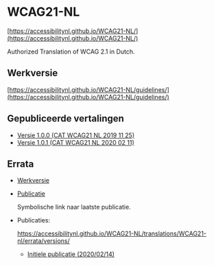 # WCAG21-NL

[https://accessibilitynl.github.io/WCAG21-NL/](https://accessibilitynl.github.io/WCAG21-NL/)

Authorized Translation of WCAG 2.1 in Dutch.

## Werkversie

[https://accessibilitynl.github.io/WCAG21-NL/guidelines/](https://accessibilitynl.github.io/WCAG21-NL/guidelines/)


## Gepubliceerde vertalingen

- [Versie 1.0.0 (CAT WCAG21 NL 2019 11 25)](https://accessibilitynl.github.io/WCAG21-NL/translations/CAT-WCAG21-NL-20191125/)
- [Versie 1.0.1 (CAT WCAG21 NL 2020 02 11)](https://accessibilitynl.github.io/WCAG21-NL/translations/CAT-WCAG21-NL-20200211/)

## Errata

- [Werkversie](https://accessibilitynl.github.io/WCAG21-NL/translations/WCAG21-nl/errata/edit/)

- [Publicatie](https://accessibilitynl.github.io/WCAG21-NL/translations/WCAG21-nl/errata/)

  Symbolische link naar laatste publicatie.

- Publicaties:

  https://accessibilitynl.github.io/WCAG21-NL/translations/WCAG21-nl/errata/versions/

  - [Initiele publicatie (2020/02/14)](https://accessibilitynl.github.io/WCAG21-NL/translations/WCAG21-nl/errata/versions/20200211/)
